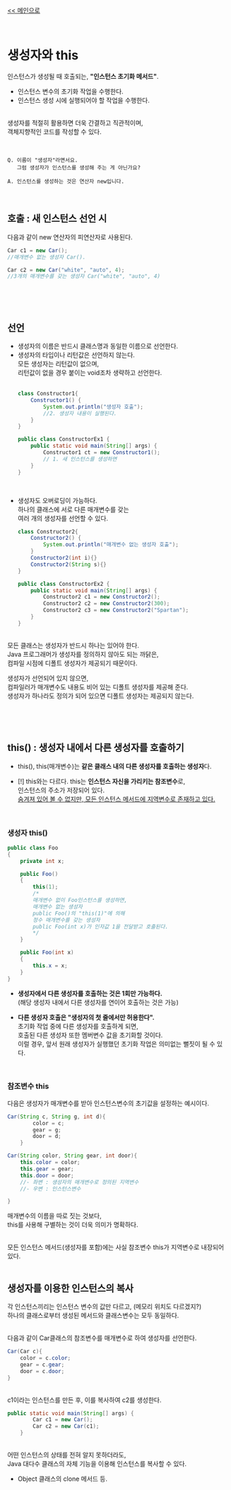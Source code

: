 [<< 메인으로](https://github.com/AtomicLiquors/Java_Wiki_Chb)

&nbsp;  


# 생성자와 this 
인스턴스가 생성될 때 호출되는, **"인스턴스 초기화 메서드"**.
- 인스턴스 변수의 초기화 작업을 수행한다.
- 인스턴스 생성 시에 실행되어야 할 작업을 수행한다.
  

&nbsp;  
생성자를 적절히 활용하면 더욱 간결하고 직관적이며,  
객체지향적인 코드를 작성할 수 있다.

&nbsp;  

```
Q. 이름이 "생성자"라면서요.   
   그럼 생성자가 인스턴스를 생성해 주는 게 아닌가요?
   
A. 인스턴스를 생성하는 것은 연산자 new입니다. 
```

&nbsp;  
## 호출 : 새 인스턴스 선언 시
다음과 같이 new 연산자의 피연산자로 사용된다.
```java
Car c1 = new Car(); 
//매개변수 없는 생성자 Car().

Car c2 = new Car("white", "auto", 4); 
//3개의 매개변수를 갖는 생성자 Car("white", "auto", 4)
```
&nbsp;  

&nbsp;  
## 선언
- 생성자의 이름은 반드시 클래스명과 동일한 이름으로 선언한다.    
- 생성자의 타입이나 리턴값은 선언하지 않는다.  
모든 생성자는 리턴값이 없으며,  
리턴값이 없을 경우 붙이는 void조차 생략하고 선언한다.  
&nbsp;  
	```java
	class Constructor1{
		Constructor1() {
			System.out.println("생성자 호출");
			//2. 생성자 내용이 실행된다.
		}
	}

	public class ConstructorEx1 {
		public static void main(String[] args) {
			Constructor1 ct = new Constructor1();
			// 1. 새 인스턴스를 생성하면 
		}
	}

	```
&nbsp;  
- 생성자도 오버로딩이 가능하다.   
 하나의 클래스에 서로 다른 매개변수를 갖는  
 여러 개의 생성자를 선언할 수 있다.  

	```java
	class Constructor2{
		Constructor2() {
			System.out.println("매개변수 없는 생성자 호출");
		}
		Constructor2(int i){}
		Constructor2(String s){}
	}

	public class ConstructorEx2 {
		public static void main(String[] args) {
			Constructor2 c1 = new Constructor2();
			Constructor2 c2 = new Constructor2(300);
			Constructor2 c3 = new Constructor2("Spartan");
		}
	}
	```


&nbsp;  
모든 클래스는 생성자가 반드시 하나는 있어야 한다.  
Java 프로그래머가 생성자를 정의하지 않아도 되는 까닭은,   
컴파일 시점에 디폴트 생성자가 제공되기 때문이다.  

생성자가 선언되어 있지 않으면,   
컴파일러가 매개변수도 내용도 비어 있는 디폴트 생성자를 제공해 준다.  
생성자가 하나라도 정의가 되어 있으면 디폴트 생성자는 제공되지 않는다.


&nbsp;  


&nbsp;  
## this() : 생성자 내에서 다른 생성자를 호출하기


- this(), this(매개변수)는 **같은 클래스 내의 다른 생성자를 호출하는 생성자**다.

- [!] this와는 다르다. this는 **인스턴스 자신을 가리키는 참조변수**로,  
인스턴스의 주소가 저장되어 있다.  
<u>숨겨져 있어 볼 수 없지만, 모든 인스턴스 메서드에 지역변수로 존재하고 있다.</u>
  
&nbsp;  
### 생성자 this()  

```java
public class Foo
{
    private int x;

    public Foo()
    {
        this(1);
		/*
		매개변수 없이 Foo인스턴스를 생성하면,
		매개변수 없는 생성자
		public Foo()의 "this(1)"에 의해 
		정수 매개변수를 갖는 생성자
		public Foo(int x)가 인자값 1을 전달받고 호출된다.
		*/
    }

    public Foo(int x)
    {
        this.x = x;
    }
}
```
- **생성자에서 다른 생성자를 호출하는 것은 1회만 가능하다.**  
(해당 생성자 내에서 다른 생성자를 연이어 호출하는 것은 가능)  

- **다른 생성자 호출은 "생성자의 첫 줄에서만 허용한다".**  
  초기화 작업 중에 다른 생성자를 호출하게 되면,  
  호출된 다른 생성자 또한 멤버변수 값을 초기화할 것이다.  
  이럴 경우, 앞서 원래 생성자가 실행했던 초기화 작업은 의미없는 뻘짓이 될 수 있다.

&nbsp;  
### 참조변수 this
다음은 생성자가 매개변수를 받아 인스턴스변수의 초기값을 설정하는 예시이다.  


```java
Car(String c, String g, int d){ 
		color = c; 
		gear = g; 
		door = d; 
	}
```

```java
Car(String color, String gear, int door){
	this.color = color;
	this.gear = gear;
	this.door = door;
	//- 좌변 : 생성자의 매개변수로 정의된 지역변수
	//- 우변 : 인스턴스변수

}
```
매개변수의 이름을 따로 짓는 것보다,   
this를 사용해 구별하는 것이 더욱 의미가 명확하다.

&nbsp;  
모든 인스턴스 메서드(생성자를 포함)에는 사실 참조변수 this가 지역변수로 내장되어 있다.  
&nbsp;  

## 생성자를 이용한 인스턴스의 복사
각 인스턴스끼리는 인스턴스 변수의 값만 다르고, (메모리 위치도 다르겠지?)   
하나의 클래스로부터 생성된 메서드와 클래스변수는 모두 동일하다.  

&nbsp;  
다음과 같이 Car클래스의 참조변수를 매개변수로 하여 생성자를 선언한다.
```java
Car(Car c){
	color = c.color;
	gear = c.gear;
	door = c.door;
}
```

&nbsp;  
c1이라는 인스턴스를 만든 후, 이를 복사하여 c2를 생성한다.
```java
public static void main(String[] args) {
		Car c1 = new Car();
		Car c2 = new Car(c1); 
	}
```


&nbsp;  
어떤 인스턴스의 상태를 전혀 알지 못하더라도,  
Java 대다수 클래스의 자체 기능을 이용해 인스턴스를 복사할 수 있다.  
- Object 클래스의 clone 메서드 등.
